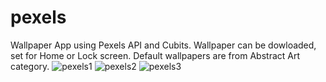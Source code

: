 # pexels

Wallpaper App using Pexels API and Cubits. Wallpaper can be dowloaded, set for Home or Lock screen. Default wallpapers are from Abstract Art category.
![pexels1](https://github.com/vasov97/WallpaperAppFlutter/assets/25417544/acede343-a74f-4f3b-a292-f79b18ce6e7e)
![pexels2](https://github.com/vasov97/WallpaperAppFlutter/assets/25417544/52c0511e-ab01-438d-a394-49675f8bf04c)
![pexels3](https://github.com/vasov97/WallpaperAppFlutter/assets/25417544/4874578d-c692-4d0f-bc33-94feaccb7f1d)
